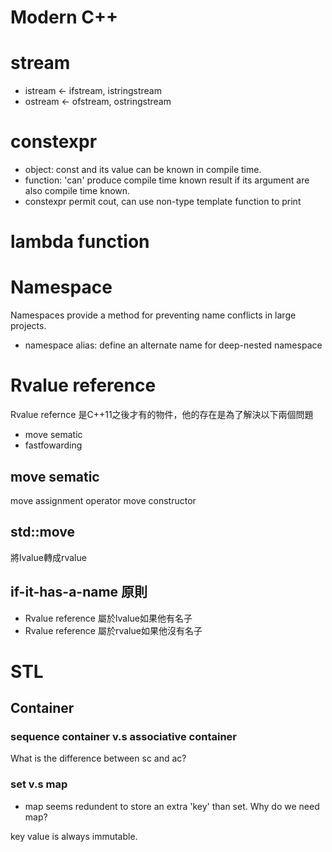 Modern C++
===

# stream
- istream <- ifstream, istringstream
- ostream <- ofstream, ostringstream

# constexpr
- object: const and its value can be known in compile time.
- function: 'can' produce compile time known result if its argument are also compile time known.
- constexpr permit cout, can use non-type template function to print

# lambda function

# Namespace
Namespaces provide a method for preventing name conflicts in large projects. 
- namespace alias: define an alternate name for deep-nested namespace

# Rvalue reference
Rvalue refernce 是C++11之後才有的物件，他的存在是為了解決以下兩個問題
- move sematic
- fastfowarding

## move sematic
move assignment operator
move constructor

## std::move
將lvalue轉成rvalue

## if-it-has-a-name 原則
- Rvalue reference 屬於lvalue如果他有名子
- Rvalue reference 屬於rvalue如果他沒有名子

# STL
## Container
### sequence container v.s associative container
What is the difference between sc and ac?

### set v.s map
- map seems redundent to store an extra 'key' than set. Why do we need map?

key value is always immutable.

